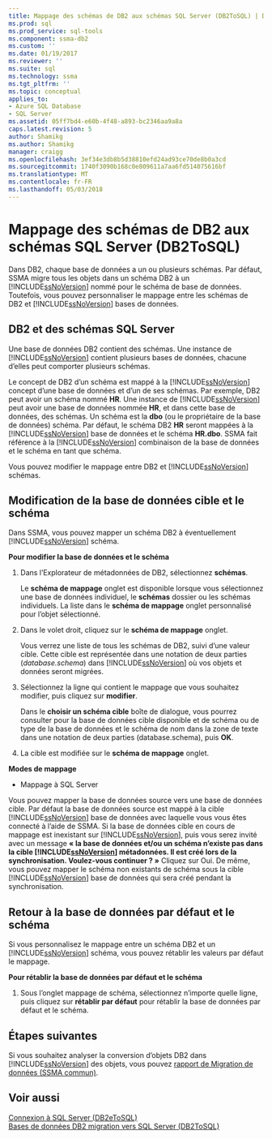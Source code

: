 ```yaml
---
title: Mappage des schémas de DB2 aux schémas SQL Server (DB2ToSQL) | Documents Microsoft
ms.prod: sql
ms.prod_service: sql-tools
ms.component: ssma-db2
ms.custom: ''
ms.date: 01/19/2017
ms.reviewer: ''
ms.suite: sql
ms.technology: ssma
ms.tgt_pltfrm: ''
ms.topic: conceptual
applies_to:
- Azure SQL Database
- SQL Server
ms.assetid: 05ff7bd4-e60b-4f48-a893-bc2346aa9a8a
caps.latest.revision: 5
author: Shamikg
ms.author: Shamikg
manager: craigg
ms.openlocfilehash: 3ef34e3db8b5d38810efd24ad93ce70de8b0a3cd
ms.sourcegitcommit: 1740f3090b168c0e809611a7aa6fd514075616bf
ms.translationtype: MT
ms.contentlocale: fr-FR
ms.lasthandoff: 05/03/2018
---
```

# <a name="mapping-db2-schemas-to-sql-server-schemas-db2tosql"></a>Mappage des schémas de DB2 aux schémas SQL Server (DB2ToSQL)
Dans DB2, chaque base de données a un ou plusieurs schémas. Par défaut, SSMA migre tous les objets dans un schéma DB2 à un [!INCLUDE[ssNoVersion](../../includes/ssnoversion_md.md)] nommé pour le schéma de base de données. Toutefois, vous pouvez personnaliser le mappage entre les schémas de DB2 et [!INCLUDE[ssNoVersion](../../includes/ssnoversion_md.md)] bases de données.  
  
## <a name="db2-and-sql-server-schemas"></a>DB2 et des schémas SQL Server  
Une base de données DB2 contient des schémas. Une instance de [!INCLUDE[ssNoVersion](../../includes/ssnoversion_md.md)] contient plusieurs bases de données, chacune d’elles peut comporter plusieurs schémas.  
  
Le concept de DB2 d’un schéma est mappé à la [!INCLUDE[ssNoVersion](../../includes/ssnoversion_md.md)] concept d’une base de données et d’un de ses schémas. Par exemple, DB2 peut avoir un schéma nommé **HR**. Une instance de [!INCLUDE[ssNoVersion](../../includes/ssnoversion_md.md)] peut avoir une base de données nommée **HR**, et dans cette base de données, des schémas. Un schéma est la **dbo** (ou le propriétaire de la base de données) schéma. Par défaut, le schéma DB2 **HR** seront mappées à la [!INCLUDE[ssNoVersion](../../includes/ssnoversion_md.md)] base de données et le schéma **HR.dbo**. SSMA fait référence à la [!INCLUDE[ssNoVersion](../../includes/ssnoversion_md.md)] combinaison de la base de données et le schéma en tant que schéma.  
  
Vous pouvez modifier le mappage entre DB2 et [!INCLUDE[ssNoVersion](../../includes/ssnoversion_md.md)] schémas.  
  
## <a name="modifying-the-target-database-and-schema"></a>Modification de la base de données cible et le schéma  
Dans SSMA, vous pouvez mapper un schéma DB2 à éventuellement [!INCLUDE[ssNoVersion](../../includes/ssnoversion_md.md)] schéma.  
  
**Pour modifier la base de données et le schéma**  
  
1.  Dans l’Explorateur de métadonnées de DB2, sélectionnez **schémas**.  
  
    Le **schéma de mappage** onglet est disponible lorsque vous sélectionnez une base de données individuel, le **schémas** dossier ou les schémas individuels. La liste dans le **schéma de mappage** onglet personnalisé pour l’objet sélectionné.  
  
2.  Dans le volet droit, cliquez sur le **schéma de mappage** onglet.  
  
    Vous verrez une liste de tous les schémas de DB2, suivi d’une valeur cible. Cette cible est représentée dans une notation de deux parties (*database.schema*) dans [!INCLUDE[ssNoVersion](../../includes/ssnoversion_md.md)] où vos objets et données seront migrées.  
  
3.  Sélectionnez la ligne qui contient le mappage que vous souhaitez modifier, puis cliquez sur **modifier**.  
  
    Dans le **choisir un schéma cible** boîte de dialogue, vous pourrez consulter pour la base de données cible disponible et de schéma ou de type de la base de données et le schéma de nom dans la zone de texte dans une notation de deux parties (database.schema), puis **OK**.  
  
4.  La cible est modifiée sur le **schéma de mappage** onglet.  
  
**Modes de mappage**  
  
-   Mappage à SQL Server  
  
Vous pouvez mapper la base de données source vers une base de données cible. Par défaut la base de données source est mappé à la cible [!INCLUDE[ssNoVersion](../../includes/ssnoversion_md.md)] base de données avec laquelle vous vous êtes connecté à l’aide de SSMA. Si la base de données cible en cours de mappage est inexistant sur [!INCLUDE[ssNoVersion](../../includes/ssnoversion_md.md)], puis vous serez invité avec un message **« la base de données et/ou un schéma n’existe pas dans la cible [!INCLUDE[ssNoVersion](../../includes/ssnoversion_md.md)] métadonnées. Il est créé lors de la synchronisation. Voulez-vous continuer ? »** Cliquez sur Oui. De même, vous pouvez mapper le schéma non existants de schéma sous la cible [!INCLUDE[ssNoVersion](../../includes/ssnoversion_md.md)] base de données qui sera créé pendant la synchronisation.  
  
## <a name="reverting-to-the-default-database-and-schema"></a>Retour à la base de données par défaut et le schéma  
Si vous personnalisez le mappage entre un schéma DB2 et un [!INCLUDE[ssNoVersion](../../includes/ssnoversion_md.md)] schéma, vous pouvez rétablir les valeurs par défaut le mappage.  
  
**Pour rétablir la base de données par défaut et le schéma**  
  
1.  Sous l’onglet mappage de schéma, sélectionnez n’importe quelle ligne, puis cliquez sur **rétablir par défaut** pour rétablir la base de données par défaut et le schéma.  
  
## <a name="next-steps"></a>Étapes suivantes  
Si vous souhaitez analyser la conversion d’objets DB2 dans [!INCLUDE[ssNoVersion](../../includes/ssnoversion_md.md)] des objets, vous pouvez [rapport de Migration de données (SSMA commun)](http://msdn.microsoft.com/en-us/bbfb9d88-5a98-4980-8d19-c5d78bd0d241).  
  
## <a name="see-also"></a>Voir aussi  
[Connexion à SQL Server &#40;DB2eToSQL&#41;](../../ssma/db2/connecting-to-sql-server-db2etosql.md)  
[Bases de données DB2 migration vers SQL Server &#40;DB2ToSQL&#41;](../../ssma/db2/migrating-db2-databases-to-sql-server-db2tosql.md)  
  
